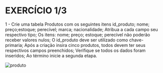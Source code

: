 # EXERCÍCIO 1/3
1 - Crie uma tabela Produtos com os seguintes itens id_produto; nome; preço;estoque; perecível; marca; nacionalidade;
Atribua a cada campo seu respectivo tipo;
Os itens: nome; preço; estoque; perecível não poderão receber valores nulos;
O id_produto deve ser utilizado como chave-primaria;
Após a criação insira cinco produtos, todos devem ter seus respectivos campos preenchidos;
Verifique se todos os dados foram inseridos; Ao término inicie a segunda etapa.

![produto](produto)



